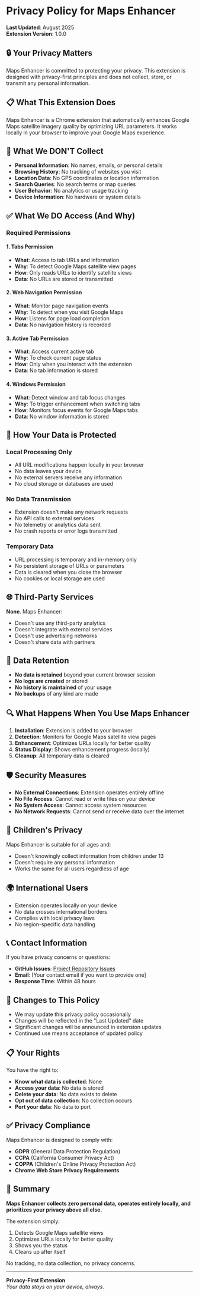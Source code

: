 # Privacy Policy for Maps Enhancer

**Last Updated**: August 2025  
**Extension Version**: 1.0.0

## 🔒 Your Privacy Matters

Maps Enhancer is committed to protecting your privacy. This extension is designed with privacy-first principles and does not collect, store, or transmit any personal information.

## 📋 What This Extension Does

Maps Enhancer is a Chrome extension that automatically enhances Google Maps satellite imagery quality by optimizing URL parameters. It works locally in your browser to improve your Google Maps experience.

## 🚫 What We DON'T Collect

- **Personal Information**: No names, emails, or personal details
- **Browsing History**: No tracking of websites you visit
- **Location Data**: No GPS coordinates or location information
- **Search Queries**: No search terms or map queries
- **User Behavior**: No analytics or usage tracking
- **Device Information**: No hardware or system details

## ✅ What We DO Access (And Why)

### Required Permissions

#### 1. **Tabs Permission**
- **What**: Access to tab URLs and information
- **Why**: To detect Google Maps satellite view pages
- **How**: Only reads URLs to identify satellite views
- **Data**: No URLs are stored or transmitted

#### 2. **Web Navigation Permission**
- **What**: Monitor page navigation events
- **Why**: To detect when you visit Google Maps
- **How**: Listens for page load completion
- **Data**: No navigation history is recorded

#### 3. **Active Tab Permission**
- **What**: Access current active tab
- **Why**: To check current page status
- **How**: Only when you interact with the extension
- **Data**: No tab information is stored

#### 4. **Windows Permission**
- **What**: Detect window and tab focus changes
- **Why**: To trigger enhancement when switching tabs
- **How**: Monitors focus events for Google Maps tabs
- **Data**: No window information is stored

## 🔐 How Your Data is Protected

### Local Processing Only
- All URL modifications happen locally in your browser
- No data leaves your device
- No external servers receive any information
- No cloud storage or databases are used

### No Data Transmission
- Extension doesn't make any network requests
- No API calls to external services
- No telemetry or analytics data sent
- No crash reports or error logs transmitted

### Temporary Data
- URL processing is temporary and in-memory only
- No persistent storage of URLs or parameters
- Data is cleared when you close the browser
- No cookies or local storage are used

## 🌐 Third-Party Services

**None**. Maps Enhancer:
- Doesn't use any third-party analytics
- Doesn't integrate with external services
- Doesn't use advertising networks
- Doesn't share data with partners

## 📱 Data Retention

- **No data is retained** beyond your current browser session
- **No logs are created** or stored
- **No history is maintained** of your usage
- **No backups** of any kind are made

## 🔍 What Happens When You Use Maps Enhancer

1. **Installation**: Extension is added to your browser
2. **Detection**: Monitors for Google Maps satellite view pages
3. **Enhancement**: Optimizes URLs locally for better quality
4. **Status Display**: Shows enhancement progress (locally)
5. **Cleanup**: All temporary data is cleared

## 🛡️ Security Measures

- **No External Connections**: Extension operates entirely offline
- **No File Access**: Cannot read or write files on your device
- **No System Access**: Cannot access system resources
- **No Network Requests**: Cannot send or receive data over the internet

## 👥 Children's Privacy

Maps Enhancer is suitable for all ages and:
- Doesn't knowingly collect information from children under 13
- Doesn't require any personal information
- Works the same for all users regardless of age

## 🌍 International Users

- Extension operates locally on your device
- No data crosses international borders
- Complies with local privacy laws
- No region-specific data handling

## 📞 Contact Information

If you have privacy concerns or questions:

- **GitHub Issues**: [Project Repository Issues](https://github.com/[username]/maps-enhancer/issues)
- **Email**: [Your contact email if you want to provide one]
- **Response Time**: Within 48 hours

## 🔄 Changes to This Policy

- We may update this privacy policy occasionally
- Changes will be reflected in the "Last Updated" date
- Significant changes will be announced in extension updates
- Continued use means acceptance of updated policy

## 📋 Your Rights

You have the right to:
- **Know what data is collected**: None
- **Access your data**: No data is stored
- **Delete your data**: No data exists to delete
- **Opt out of data collection**: No collection occurs
- **Port your data**: No data to port

## ✅ Privacy Compliance

Maps Enhancer is designed to comply with:
- **GDPR** (General Data Protection Regulation)
- **CCPA** (California Consumer Privacy Act)
- **COPPA** (Children's Online Privacy Protection Act)
- **Chrome Web Store Privacy Requirements**

## 🎯 Summary

**Maps Enhancer collects zero personal data, operates entirely locally, and prioritizes your privacy above all else.**

The extension simply:
1. Detects Google Maps satellite views
2. Optimizes URLs locally for better quality
3. Shows you the status
4. Cleans up after itself

No tracking, no data collection, no privacy concerns.

---

**Privacy-First Extension**  
*Your data stays on your device, always.*

